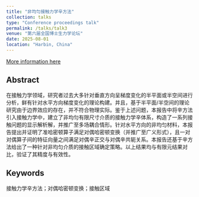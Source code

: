 ```yaml
---
title: "非均匀接触力学辛方法"
collection: talks
type: "Conference proceedings talk"
permalink: /talks/talk3
venue: "第六届全国博士生力学论坛"
date: 2025-08-01
location: "Harbin, China"
---
```

[More information here](https://meeting.cstam.org.cn/?mid=116&sid=461)


## Abstract
在接触力学领域，研究者过去大多针对垂直方向呈梯度变化的半平面或半空间进行分析，鲜有针对水平方向梯度变化的理论构建。并且，基于半平面/半空间的理论研究由于边界效应的存在，并不符合物理实际。鉴于上述问题，本报告中将辛方法引入接触力学中，建立了非均匀有限尺寸介质的接触力学辛体系，构造了一系列接触问题的显示解析解，并推广至多场耦合情形。针对水平方向的非均匀材料，本报告提出并证明了准哈密顿算子满足对偶哈密顿变换（并推广至广义形式），且一对对偶算子间的特征向量之间满足对偶辛正交与对偶辛共轭关系。本报告还基于辛方法给出了一种针对非均匀介质的接触区域确定策略。以上结果均与有限元结果对比，验证了其精度与有效性。

## Keywords
接触力学辛方法；对偶哈密顿变换；接触区域
